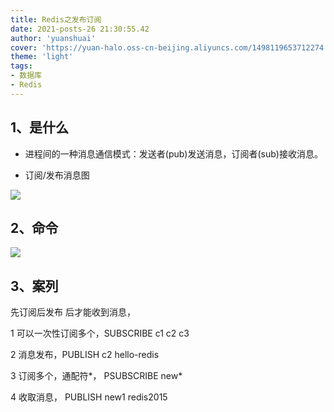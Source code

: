 ```yaml
---
title: Redis之发布订阅
date: 2021-posts-26 21:30:55.42
author: 'yuanshuai'
cover: 'https://yuan-halo.oss-cn-beijing.aliyuncs.com/1498119653712274.png'
theme: 'light'
tags: 
- 数据库
- Redis
---
```


## 1、是什么

- 进程间的一种消息通信模式：发送者(pub)发送消息，订阅者(sub)接收消息。

- 订阅/发布消息图

![](https://hexobbblog.oss-cn-beijing.aliyuncs.com/images/redis/105.png)

## 2、**命令**

![](https://hexobbblog.oss-cn-beijing.aliyuncs.com/images/redis/106.png)

## 3、**案列**

先订阅后发布 后才能收到消息， 

1 可以一次性订阅多个，SUBSCRIBE c1 c2 c3 

2 消息发布，PUBLISH c2 hello-redis 

3 订阅多个，通配符*， PSUBSCRIBE new* 

4 收取消息， PUBLISH new1 redis2015